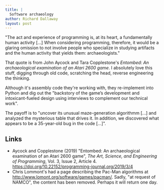 ```yaml
---
title: |
  Software archaeology
author: Richard Dallaway
layout: post
---
```


"The act and experience of programming is, at its heart, a fundamentally human activity [...] When considering programming, therefore, it would be a glaring omission to not involve people who specialize in studying artifacts and the human activity that yields them: archaeologists."

<!-- break -->

That quote is from John Aycock and Tara Copplestone's _Entombed: An archaeological examination of an Atari 2600 game_.
I absolutely love this stuff, digging through old code, scratching the head, reverse engineering the thinking.

Although it's assembly code they're working with, they re-implement into Python and dig out the "backstory of the game’s development and intoxicant-fueled design using interviews to complement our technical work".

The payoff is to "uncover its unusual maze-generation algorithmm [...] and analyzed the mysterious table that drives it. In addition, we discovered what appears to be a 35-year-old bug in the code [...]".

## Links

<ul class="def-list">
  <li>Aycock and Copplestone (2019) "Entombed: An archaeological examination of an Atari 2600 game", 
  <i>The Art, Science, and Engineering of Programming</i>, Vol. 3, Issue 2, Article 4. <a href="https://doi.org/10.22152/programming-journal.org/2019/3/4">https://doi.org/10.22152/programming-journal.org/2019/3/4</a>
  </li>
  <li>
  Chris Lommont's had a page describing the Pac-Man algorithms at <a href="http://www.lomont.org/software/games/pacman/">http://www.lomont.org/software/games/pacman/</a>. Sadly, "at request of NAMCO", the content has been removed.
  Perhaps it will return one day.
  </li>
</ul>
